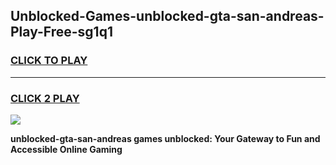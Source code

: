 
## Unblocked-Games-unblocked-gta-san-andreas-Play-Free-sg1q1
<h3>
<a href="https://premium76.site?title=unblocked-gta-san-andreas&ref=10A">CLICK TO PLAY</a></h3>
<hr>

<h3>
<a href="https://premium76.site?title=unblocked-gta-san-andreas&ref=10A">CLICK 2 PLAY</a>
  
</h3>

<a href="https://premium76.site?title=unblocked-gta-san-andreas&ref=10A"><img src="https://clearcache.store/games.png"></a>


**unblocked-gta-san-andreas games unblocked: Your Gateway to Fun and Accessible Online Gaming**
